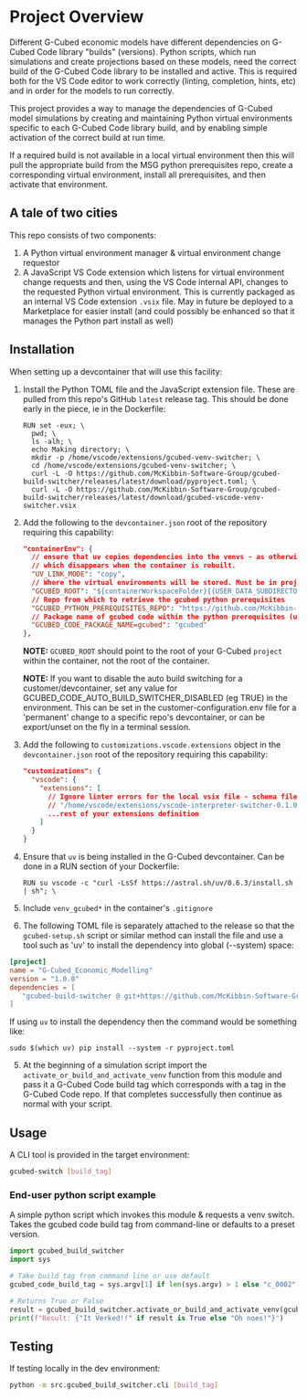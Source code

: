 # Project Overview

Different G-Cubed economic models have different dependencies on G-Cubed Code library "builds" (versions).  Python scripts, which run simulations and create projections based on these models, need the correct build of the G-Cubed Code library to be installed and active. This is required both for the VS Code editor to work correctly (linting, completion, hints, etc) and in order for the models to run correctly.

This project provides a way to manage the dependencies of G-Cubed model simulations by creating and maintaining Python virtual environments specific to each G-Cubed Code library build, and by enabling simple activation of the correct build at run time.

If a required build is not available in a local virtual environment then this will pull the appropriate build from the MSG python prerequisites repo, create a corresponding virtual environment, install all prerequisites, and then activate that environment.

## A tale of two cities

This repo consists of two components:
1. A Python virtual environment manager & virtual environment change requestor
1. A JavaScript VS Code extension which listens for virtual environment change requests and then, using the VS Code internal API, changes to the requested Python virtual environment. This is currently packaged as an internal VS Code extension `.vsix` file. May in future be deployed to a Marketplace for easier install (and could possibly be enhanced so that it manages the Python part install as well)


## Installation
When setting up a devcontainer that will use this facility:
  1. Install the Python TOML file and the JavaScript extension file. These are pulled from this repo's GitHub `latest` release tag. This should be done early in the piece, ie in the Dockerfile:

      ```docker
      RUN set -eux; \
        pwd; \
        ls -alh; \
        echo Making directory; \
        mkdir -p /home/vscode/extensions/gcubed-venv-switcher; \
        cd /home/vscode/extensions/gcubed-venv-switcher; \
        curl -L -O https://github.com/McKibbin-Software-Group/gcubed-build-switcher/releases/latest/download/pyproject.toml; \
        curl -L -O https://github.com/McKibbin-Software-Group/gcubed-build-switcher/releases/latest/download/gcubed-vscode-venv-switcher.vsix
      ```

  2. Add the following to the `devcontainer.json` root of the repository requiring this capability:

      ```json
      "containerEnv": {
        // ensure that uv copies dependencies into the venvs - as otherwise venvs are linked from cache
        // which disappears when the container is rebuilt.
        "UV_LINK_MODE": "copy",
        // Where the virtual environments will be stored. Must be in project root so that vscode can see them
        "GCUBED_ROOT": "${containerWorkspaceFolder}{{USER_DATA_SUBDIRECTORY}}",
        // Repo from which to retrieve the gcubed python prerequisites
        "GCUBED_PYTHON_PREREQUISITES_REPO": "https://github.com/McKibbin-Software-Group/python-gcubed-prerequisites",
        // Package name of gcubed code within the python prerequisites (used to ensure that gcubed code is installed)
        "GCUBED_CODE_PACKAGE_NAME=gcubed": "gcubed"
      },
      ```
      **NOTE:** `GCUBED_ROOT` should point to the root of your G-Cubed `project` within the container, not the root of the container.

      **NOTE:**  If you want to disable the auto build switching for a customer/devcontainer, set any value for GCUBED_CODE_AUTO_BUILD_SWITCHER_DISABLED (eg TRUE) in the environment. This can be set in the customer-configuration.env file for a 'permanent' change to a specific repo's devcontainer, or can be export/unset on the fly in a terminal session.

  3. Add the following to `customizations.vscode.extensions` object in the `devcontainer.json` root of the repository requiring this capability:

      ```json
      "customizations": {
        "vscode": {
          "extensions": [
            // Ignore linter errors for the local vsix file - schema file simply does not include this pattern
            // "/home/vscode/extensions/vscode-interpreter-switcher-0.1.0.vsix",
            ...rest of your extensions definition
          ]
        }
      }
      ```

  4. Ensure that `uv` is being installed in the G-Cubed devcontainer.  Can be done in a RUN section of your Dockerfile:
        ```docker
        RUN su vscode -c "curl -LsSf https://astral.sh/uv/0.6.3/install.sh | sh"; \
        ```

  5. Include `venv_gcubed*` in the container's `.gitignore`

  6. The following TOML file is separately attached to the release so that the `gcubed-setup.sh` script or similar method can install the file and use a tool such as 'uv' to install the dependency into global (--system) space:

 ```toml
[project]
name = "G-Cubed_Economic_Modelling"
version = "1.0.0"
dependencies = [
    "gcubed-build-switcher @ git+https://github.com/McKibbin-Software-Group/gcubed-build-switcher@main"
]

```

If using `uv` to install the dependency then the command would be something like:

```
sudo $(which uv) pip install --system -r pyproject.toml
```

  5. At the beginning of a simulation script import the `activate_or_build_and_activate_venv` function from this module and pass it a G-Cubed Code build tag which corresponds with a tag in the G-Cubed Code repo.  If that completes successfully then continue as normal with your script.


## Usage
A CLI tool is provided in the target environment:
```bash
gcubed-switch [build_tag]
```
### End-user python script example
A simple python script which invokes this module & requests a venv switch. Takes the gcubed code build tag from command-line or defaults to a preset version.

```Python
import gcubed_build_switcher
import sys

# Take build tag from command line or use default
gcubed_code_build_tag = sys.argv[1] if len(sys.argv) > 1 else "c_0002"

# Returns True or False
result = gcubed_build_switcher.activate_or_build_and_activate_venv(gcubed_code_build_tag)
print(f"Result: {"It Verked!!" if result is True else "Oh noes!"}")

```



## Testing
If testing locally in the dev environment:
```bash
python -m src.gcubed_build_switcher.cli [build_tag]
```

